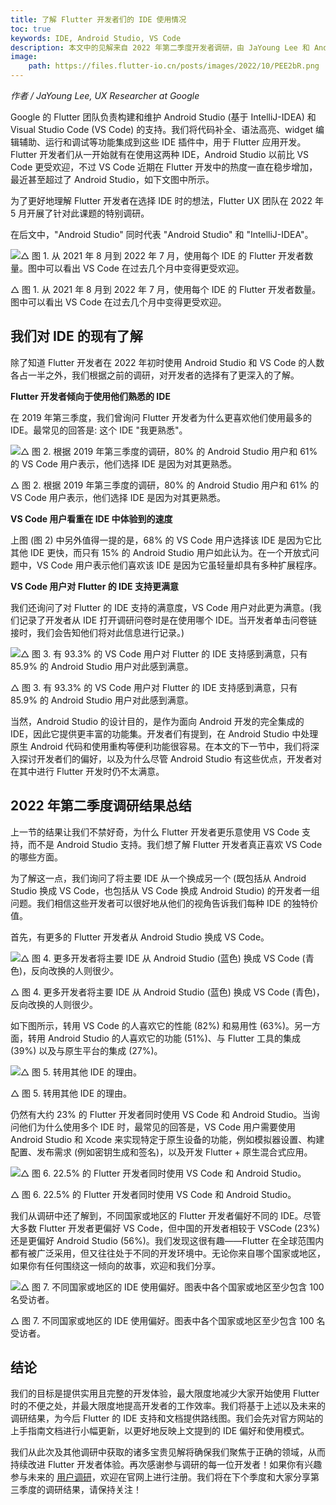 ```yaml
---
title: 了解 Flutter 开发者们的 IDE 使用情况
toc: true
keywords: IDE, Android Studio, VS Code
description: 本文中的见解来自 2022 年第二季度开发者调研，由 JaYoung Lee 和 Ander Dobo 整理撰文。
image:
    path: https://files.flutter-io.cn/posts/images/2022/10/PEE2bR.png
---
```


*作者 / JaYoung Lee, UX Researcher at Google*

Google 的 Flutter 团队负责构建和维护 Android Studio (基于 IntelliJ-IDEA) 和 Visual Studio Code (VS Code) 的支持。我们将代码补全、语法高亮、widget 编辑辅助、运行和调试等功能集成到这些 IDE 插件中，用于 Flutter 应用开发。Flutter 开发者们从一开始就有在使用这两种 IDE，Android Studio 以前比 VS Code 更受欢迎，不过 VS Code 近期在 Flutter 开发中的热度一直在稳步增加，最近甚至超过了 Android Studio，如下文图中所示。

为了更好地理解 Flutter 开发者在选择 IDE 时的想法，Flutter UX 团队在 2022 年 5 月开展了针对此课题的特别调研。

在后文中，"Android Studio" 同时代表 "Android Studio" 和 "IntelliJ-IDEA"。

![△ 图 1. 从 2021 年 8 月到 2022 年 7 月，使用每个 IDE 的 Flutter 开发者数量。图中可以看出 VS Code 在过去几个月中变得更受欢迎。]({{site.flutter-files-cn}}/posts/images/2022/10/3CRi1T.png)

△ 图 1. 从 2021 年 8 月到 2022 年 7 月，使用每个 IDE 的 Flutter 开发者数量。图中可以看出 VS Code 在过去几个月中变得更受欢迎。

## **我们对 IDE 的现有了解**

除了知道 Flutter 开发者在 2022 年初时使用 Android Studio 和 VS Code 的人数各占一半之外，我们根据之前的调研，对开发者的选择有了更深入的了解。

**Flutter 开发者倾向于使用他们熟悉的 IDE**

在 2019 年第三季度，我们曾询问 Flutter 开发者为什么更喜欢他们使用最多的 IDE。最常见的回答是: 这个 IDE "我更熟悉"。

![△ 图 2. 根据 2019 年第三季度的调研，80% 的 Android Studio 用户和 61% 的 VS Code 用户表示，他们选择 IDE 是因为对其更熟悉。]({{site.flutter-files-cn}}/posts/images/2022/10/eRDu2m.png)

△ 图 2. 根据 2019 年第三季度的调研，80% 的 Android Studio 用户和 61% 的 VS Code 用户表示，他们选择 IDE 是因为对其更熟悉。

**VS Code 用户看重在 IDE 中体验到的速度**

上图 (图 2) 中另外值得一提的是，68% 的 VS Code 用户选择该 IDE 是因为它比其他 IDE 更快，而只有 15% 的 Android Studio 用户如此认为。在一个开放式问题中，VS Code 用户表示他们喜欢该 IDE 是因为它虽轻量却具有多种扩展程序。

**VS Code 用户对 Flutter 的 IDE 支持更满意**

我们还询问了对 Flutter 的 IDE 支持的满意度，VS Code 用户对此更为满意。(我们记录了开发者从 IDE 打开调研问卷时是在使用哪个 IDE。当开发者单击问卷链接时，我们会告知他们将对此信息进行记录。)

![△ 图 3. 有 93.3% 的 VS Code 用户对 Flutter 的 IDE 支持感到满意，只有 85.9% 的 Android Studio 用户对此感到满意。]({{site.flutter-files-cn}}/posts/images/2022/10/c3qTBb.png)

△ 图 3. 有 93.3% 的 VS Code 用户对 Flutter 的 IDE 支持感到满意，只有 85.9% 的 Android Studio 用户对此感到满意。

当然，Android Studio 的设计目的，是作为面向 Android 开发的完全集成的 IDE，因此它提供更丰富的功能集。开发者们有提到，在 Android Studio 中处理原生 Android 代码和使用重构等便利功能很容易。在本文的下一节中，我们将深入探讨开发者们的偏好，以及为什么尽管 Android Studio 有这些优点，开发者对在其中进行 Flutter 开发时仍不太满意。

## **2022 年第二季度调研结果总结**

上一节的结果让我们不禁好奇，为什么 Flutter 开发者更乐意使用 VS Code 支持，而不是 Android Studio 支持。我们想了解 Flutter 开发者真正喜欢 VS Code 的哪些方面。

为了解这一点，我们询问了将主要 IDE 从一个换成另一个 (既包括从 Android Studio 换成 VS Code，也包括从 VS Code 换成 Android Studio) 的开发者一组问题。我们相信这些开发者可以很好地从他们的视角告诉我们每种 IDE 的独特价值。

首先，有更多的 Flutter 开发者从 Android Studio 换成 VS Code。

![△ 图 4. 更多开发者将主要 IDE 从 Android Studio (蓝色) 换成 VS Code (青色)，反向改换的人则很少。]({{site.flutter-files-cn}}/posts/images/2022/10/MUECW1.png)

△ 图 4. 更多开发者将主要 IDE 从 Android Studio (蓝色) 换成 VS Code (青色)，反向改换的人则很少。

如下图所示，转用 VS Code 的人喜欢它的性能 (82%) 和易用性 (63%)。另一方面，转用 Android Studio 的人喜欢它的功能 (51%)、与 Flutter 工具的集成 (39%) 以及与原生平台的集成 (27%)。

![△ 图 5. 转用其他 IDE 的理由。]({{site.flutter-files-cn}}/posts/images/2022/10/QMEE8p.png)

△ 图 5. 转用其他 IDE 的理由。

仍然有大约 23% 的 Flutter 开发者同时使用 VS Code 和 Android Studio。当询问他们为什么使用多个 IDE 时，最常见的回答是，VS Code 用户需要使用 Android Studio 和 Xcode 来实现特定于原生设备的功能，例如模拟器设置、构建配置、发布需求 (例如密钥生成和签名)，以及开发 Flutter + 原生混合式应用。

![△ 图 6. 22.5% 的 Flutter 开发者同时使用 VS Code 和 Android Studio。]({{site.flutter-files-cn}}/posts/images/2022/10/p11WTQ.png)

△ 图 6. 22.5% 的 Flutter 开发者同时使用 VS Code 和 Android Studio。

我们从调研中还了解到，不同国家或地区的 Flutter 开发者偏好不同的 IDE。尽管大多数 Flutter 开发者更偏好 VS Code，但中国的开发者相较于 VSCode (23%) 还是更偏好 Android Studio (56%)。我们发现这很有趣——Flutter 在全球范围内都有被广泛采用，但又往往处于不同的开发环境中。无论你来自哪个国家或地区，如果你有任何围绕这一倾向的故事，欢迎和我们分享。

![△ 图 7. 不同国家或地区的 IDE 使用偏好。图表中各个国家或地区至少包含 100 名受访者。]({{site.flutter-files-cn}}/posts/images/2022/10/QGB3Ob.png)

△ 图 7. 不同国家或地区的 IDE 使用偏好。图表中各个国家或地区至少包含 100 名受访者。

## **结论**

我们的目标是提供实用且完整的开发体验，最大限度地减少大家开始使用 Flutter 时的不便之处，并最大限度地提高开发者的工作效率。我们将基于上述以及未来的调研结果，为今后 Flutter 的 IDE 支持和文档提供路线图。我们会先对官方网站的上手指南文档进行小幅更新，以更好地反映上文提到的 IDE 偏好和使用模式。

我们从此次及其他调研中获取的诸多宝贵见解将确保我们聚焦于正确的领域，从而持续改进 Flutter 开发者体验。再次感谢参与调研的每一位开发者！如果你有兴趣参与未来的 [用户调研](https://flutter.dev/research-signup)，欢迎在官网上进行注册。我们将在下个季度和大家分享第三季度的调研结果，请保持关注！
